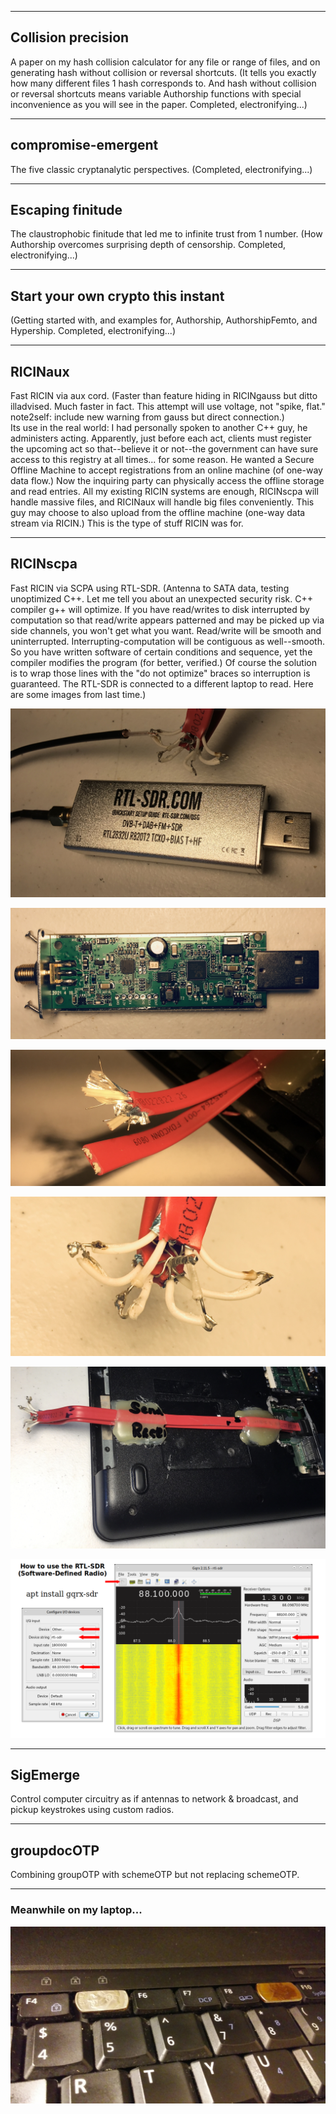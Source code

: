 --------------------------------------------------------------------------------
## Collision precision
A paper on my hash collision calculator for any file or range of files, and on generating hash without collision or reversal shortcuts. (It tells you exactly how many different files 1 hash corresponds to. And hash without collision or reversal shortcuts means variable Authorship functions with special inconvenience as you will see in the paper. Completed, electronifying...)

--------------------------------------------------------------------------------
## compromise-emergent
The five classic cryptanalytic perspectives. (Completed, electronifying...)

--------------------------------------------------------------------------------
## Escaping finitude
The claustrophobic finitude that led me to infinite trust from 1 number. (How Authorship overcomes surprising depth of censorship. Completed, electronifying...)

--------------------------------------------------------------------------------
## Start your own crypto this instant
(Getting started with, and examples for, Authorship, AuthorshipFemto, and Hypership. Completed, electronifying...)

--------------------------------------------------------------------------------
## RICINaux
Fast RICIN via aux cord. (Faster than feature hiding in RICINgauss but ditto illadvised. Much faster in fact. This attempt will use voltage, not "spike, flat." note2self: include new warning from gauss but direct connection.)  
Its use in the real world: I had personally spoken to another C++ guy, he administers acting. Apparently, just before each act, clients must register the upcoming act so that--believe it or not--the government can have sure access to this registry at all times... for some reason. He wanted a Secure Offline Machine to accept registrations from an online machine (of one-way data flow.) Now the inquiring party can physically access the offline storage and read entries. All my existing RICIN systems are enough, RICINscpa will handle massive files, and RICINaux will handle big files conveniently. This guy may choose to also upload from the offline machine (one-way data stream via RICIN.) This is the type of stuff RICIN was for.

--------------------------------------------------------------------------------
## RICINscpa
Fast RICIN via SCPA using RTL-SDR. (Antenna to SATA data, testing unoptimized C++. Let me tell you about an unexpected security risk. C++ compiler g++ will optimize. If you have read/writes to disk interrupted by computation so that read/write appears patterned and may be picked up via side channels, you won't get what you want. Read/write will be smooth and uninterrupted. Interrupting-computation will be contiguous as well--smooth. So you have written software of certain conditions and sequence, yet the compiler modifies the program (for better, verified.) Of course the solution is to wrap those lines with the "do not optimize" braces so interruption is guaranteed. The RTL-SDR is connected to a different laptop to read. Here are some images from last time.)

<p align="center">
  <img src="https://github.com/compromise-evident/WhatNext/blob/main/Other/RTL-SDR.jpeg">
</p>

<p align="center">
  <img src="https://github.com/compromise-evident/WhatNext/blob/main/Other/RTL-SDR%20inside.jpeg">
</p>

<p align="center">
  <img src="https://github.com/compromise-evident/WhatNext/blob/main/Other/Serial%20ATA%20data%20cable.jpeg">
</p>

<p align="center">
  <img src="https://github.com/compromise-evident/WhatNext/blob/main/Other/Probing%20port%20(works%20fine).jpeg">
</p>

<p align="center">
  <img src="https://github.com/compromise-evident/WhatNext/blob/main/Other/SATA%20data%20Side%20Channel.jpeg">
</p>

<p align="center">
  <img src="https://github.com/compromise-evident/WhatNext/blob/main/Other/RTL-SDR%20on%20GNU%2BLinux.png">
</p>

--------------------------------------------------------------------------------
## SigEmerge
Control computer circuitry as if antennas to network & broadcast, and pickup keystrokes using custom radios.

--------------------------------------------------------------------------------
## groupdocOTP
Combining groupOTP with schemeOTP but not replacing schemeOTP.

--------------------------------------------------------------------------------
### Meanwhile on my laptop...

<p align="center">
  <img src="https://github.com/compromise-evident/WhatNext/blob/main/Other/Meanwhile.jpg">
</p>
